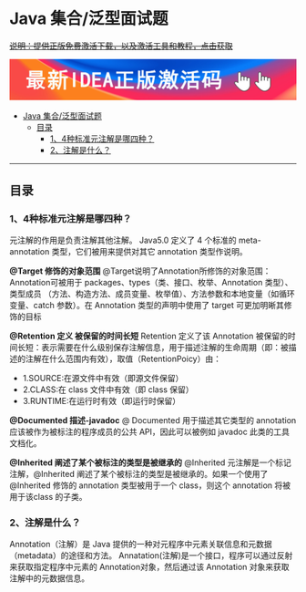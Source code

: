 # Java 集合/泛型面试题


~~[说明：提供正版免费激活下载，以及激活工具和教程，点击获取](http://www.idejihuo.com)~~

[![img](../img/Release_Preview_image_1280x600_IntelliJIDEA-2x.jpg)](http://www.idejihuo.com)


- [Java 集合/泛型面试题](#java-集合泛型面试题)
  - [目录](#目录)
    - [1、4种标准元注解是哪四种？](#14种标准元注解是哪四种)
    - [2、注解是什么？](#2注解是什么)

---

## 目录


### 1、4种标准元注解是哪四种？
元注解的作用是负责注解其他注解。 Java5.0 定义了 4 个标准的 meta-annotation 类型，它们被用来提供对其它 annotation 类型作说明。

**@Target 修饰的对象范围**
@Target说明了Annotation所修饰的对象范围： Annotation可被用于 packages、types（类、接口、枚举、Annotation 类型）、类型成员
（方法、构造方法、成员变量、枚举值）、方法参数和本地变量（如循环变量、catch 参数）。在 Annotation 类型的声明中使用了 target
可更加明晰其修饰的目标

**@Retention 定义 被保留的时间长短**
Retention 定义了该 Annotation 被保留的时间长短：表示需要在什么级别保存注解信息，用于描述注解的生命周期（即：被描述的注解在什么范围内有效），取值（RetentionPoicy）由：
- 1.SOURCE:在源文件中有效（即源文件保留）
- 2.CLASS:在 class 文件中有效（即 class 保留）
- 3.RUNTIME:在运行时有效（即运行时保留） 

**@Documented 描述-javadoc**
@ Documented 用于描述其它类型的 annotation 应该被作为被标注的程序成员的公共 API，因此可以被例如 javadoc 此类的工具文档化。

**@Inherited 阐述了某个被标注的类型是被继承的**
@Inherited 元注解是一个标记注解，@Inherited 阐述了某个被标注的类型是被继承的。如果一个使用了@Inherited 修饰的 annotation 类型被用于一个 class，则这个 annotation 将被用于该class 的子类。


### 2、注解是什么？
Annotation（注解）是 Java 提供的一种对元程序中元素关联信息和元数据（metadata）的途径和方法。 Annatation(注解)是一个接口，程序可以通过反射来获取指定程序中元素的 Annotation对象，然后通过该 Annotation 对象来获取注解中的元数据信息。